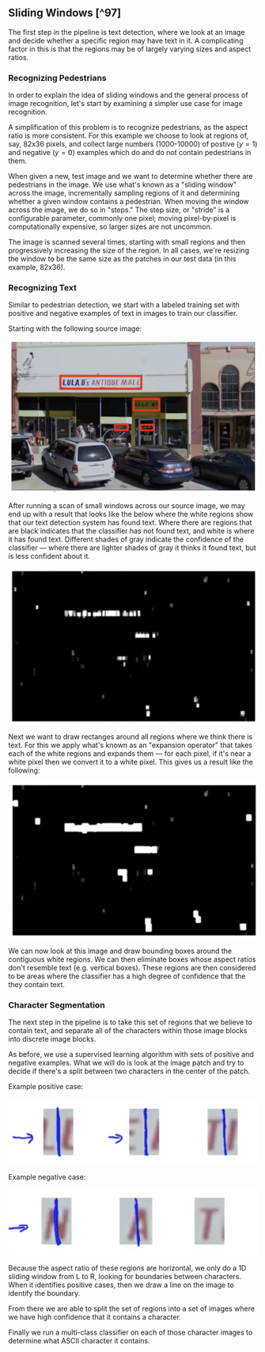 ## Sliding Windows [^97]

The first step in the pipeline is text detection, where we look at an image and decide whether a specific region may have text in it.  A complicating factor in this is that the regions may be of largely varying sizes and aspect ratios.

### Recognizing Pedestrians

In order to explain the idea of sliding windows and the general process of image recognition, let's start by examining a simpler use case for image recognition.

A simplification of this problem is to recognize pedestrians, as the aspect ratio is more consistent.  For this example we choose to look at regions of, say, 82x36 pixels, and collect large numbers (1000-10000) of postive ($y=1$) and negative ($y=0$) examples which do and do not contain pedestrians in them.

When given a new, test image and we want to determine whether there are pedestrians in the image.  We use what's known as a "sliding window" across the image, incrementally sampling regions of it and determining whether a given window contains a pedestrian.  When moving the window across the image, we do so in "steps."  The step size, or "stride" is a configurable parameter, commonly one pixel; moving pixel-by-pixel is computationally expensive, so larger sizes are not uncommon.

The image is scanned several times, starting with small regions and then progressively increasing the size of the region.  In all cases, we're resizing the window to be the same size as the patches in our test data (in this example, 82x36).

### Recognizing Text

Similar to pedestrian detection, we start with a labeled training set with positive and negative examples of text in images to train our classifier.

Starting with the following source image:

![](02-sliding-windows.assets/image-20210717051743141.png)

After running a scan of small windows across our source image, we may end up with a result that looks like the below where the white regions show that our text detection system has found text.  Where there are regions that are black indicates that the classifier has not found text, and white is where it has found text.  Different shades of gray indicate the confidence of the classifier — where there are lighter shades of gray it thinks it found text, but is less confident about it.

![](02-sliding-windows.assets/image-20210717052105957.png)

Next we want to draw rectanges around all regions where we think there is text.  For this we apply what's known as an "expansion operator" that takes each of the white regions and expands them — for each pixel, if it's near a white pixel then we convert it to a white pixel.  This gives us a result like the following:

![](02-sliding-windows.assets/image-20210717052535103.png)

We can now look at this image and draw bounding boxes around the contiguous white regions. We can then eliminate boxes whose aspect ratios don't resemble text (e.g. vertical boxes). These regions are then considered to be areas where the classifier has a high degree of confidence that the they contain text.

### Character Segmentation

The next step in the pipeline is to take this set of regions that we believe to contain text, and  separate all of the characters within those image blocks into discrete image blocks.

As before, we use a supervised learning algorithm with sets of positive and negative examples.  What we will do is look at the image patch and try to decide if there's a split between two characters in the center of the patch.

Example positive case:

![](02-sliding-windows.assets/image-20210717053608633.png)

Example negative case:

![](02-sliding-windows.assets/image-20210717053647027.png)

Because the aspect ratio of these regions are horizontal, we only do a 1D sliding window from L to R, looking for boundaries between characters.  When it identifies positive cases, then we draw a line on the image to identify the boundary.

From there we are able to split the set of regions into a set of images where we have high confidence that it contains a character.

Finally we run a multi-class classifier on each of those character images to determine what ASCII character it contains.
